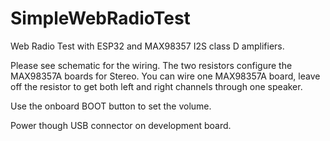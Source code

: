 # SimpleWebRadioTest
Web Radio Test with ESP32 and MAX98357 I2S class D amplifiers.

Please see schematic for the wiring. The two resistors configure the MAX98357A boards for Stereo. You can wire one MAX98357A board, leave off the resistor to get both left and right channels through one speaker.

Use the onboard BOOT button to set the volume.

Power though USB connector on development board. 
